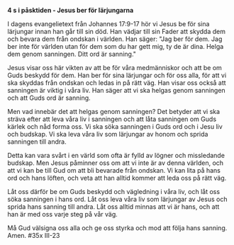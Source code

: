**4 s i påsktiden - Jesus ber för lärjungarna**

I dagens evangelietext från Johannes 17:9-17 hör vi Jesus be för sina lärjungar innan han går till sin död. Han vädjar till sin Fader att skydda dem och bevara dem från ondskan i världen. Han säger: "Jag ber för dem. Jag ber inte för världen utan för dem som du har gett mig, ty de är dina. Helga dem genom sanningen. Ditt ord är sanning."

Jesus visar oss här vikten av att be för våra medmänniskor och att be om Guds beskydd för dem. Han ber för sina lärjungar och för oss alla, för att vi ska skyddas från ondskan och ledas in på rätt väg. Han visar oss också att sanningen är viktig i våra liv. Han säger att vi ska helgas genom sanningen och att Guds ord är sanning.

Men vad innebär det att helgas genom sanningen? Det betyder att vi ska sträva efter att leva våra liv i sanningen och att låta sanningen om Guds kärlek och nåd forma oss. Vi ska söka sanningen i Guds ord och i Jesu liv och budskap. Vi ska leva våra liv som lärjungar av honom och sprida sanningen till andra.

Detta kan vara svårt i en värld som ofta är fylld av lögner och missledande budskap. Men Jesus påminner oss om att vi inte är av denna världen, och att vi kan be till Gud om att bli bevarade från ondskan. Vi kan lita på hans ord och hans löften, och veta att han alltid kommer att leda oss på rätt väg.

Låt oss därför be om Guds beskydd och vägledning i våra liv, och låt oss söka sanningen i hans ord. Låt oss leva våra liv som lärjungar av Jesus och sprida hans sanning till andra. Låt oss alltid minnas att vi är hans, och att han är med oss varje steg på vår väg.

Må Gud välsigna oss alla och ge oss styrka och mod att följa hans sanning. Amen.
#35x III-23
